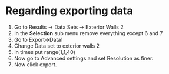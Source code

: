 # Regarding exporting data
<ol>
<li>Go to Results -> Data Sets -> Exterior Walls 2 </li>
<li>In the <b>Selection</b> sub menu remove everything except 6 and 7 </li>
<li>Go to Export->Data1</li>
<li> Change Data set to exterior walls 2</li>
<li> In times put range(1,1,40)</li>
<li> Now go to Advanced settings and set Resolution as finer.</li>
<li> Now click export.</li>
</ol>
